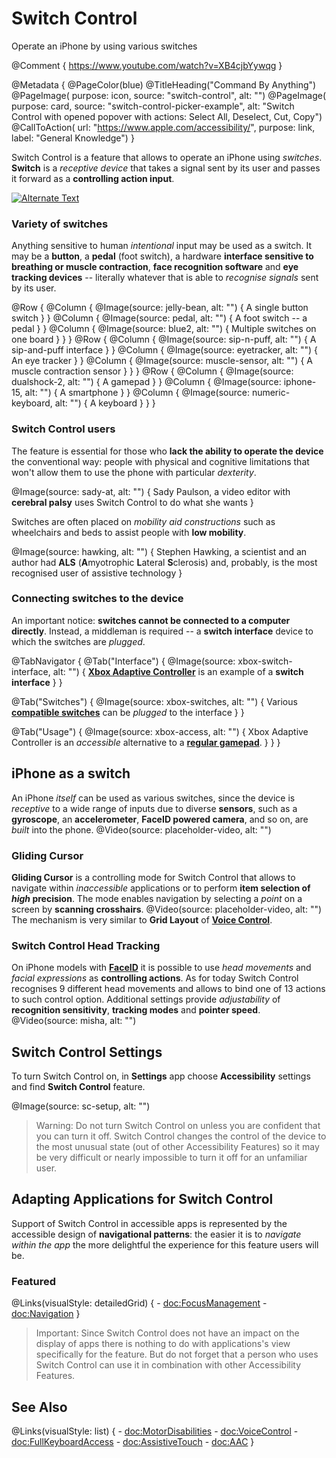 # Switch Control

Operate an iPhone by using various switches

@Comment {
    https://www.youtube.com/watch?v=XB4cjbYywqg
}

@Metadata {
    @PageColor(blue)
    @TitleHeading("Command By Anything")
    @PageImage(
               purpose: icon, 
               source: "switch-control", 
               alt: "")
    @PageImage(
               purpose: card, 
               source: "switch-control-picker-example", 
               alt: "Switch Control with opened popover with actions: Select All, Deselect, Cut, Copy")
    @CallToAction(
                url: "https://www.apple.com/accessibility/",
                purpose: link, 
                label: "General Knowledge")
}

Switch Control is a feature that allows to operate an iPhone using *switches*. **Switch** is a *receptive device* that takes a signal sent by its user and passes it forward as a **controlling action input**. 

[![Alternate Text](sady)](https://www.youtube.com/watch?v=XB4cjbYywqg)

### Variety of switches
Anything sensitive to human *intentional* input may be used as a switch. It may be a **button**, a **pedal** (foot switch), a hardware **interface sensitive to breathing or muscle contraction**, **face recognition software** and **eye tracking devices** -- literally whatever that is able to *recognise signals* sent by its user. 

@Row {
   @Column {
      @Image(source: jelly-bean, alt: "") {
          A single button switch
      }
   }
   @Column {
      @Image(source: pedal, alt: "") {
          A foot switch -- a pedal
      }
   }
   @Column {
      @Image(source: blue2, alt: "") {
          Multiple switches on one board
      }
   }
}
@Row {
   @Column {
      @Image(source: sip-n-puff, alt: "") {
          A sip-and-puff interface
      }
   }
   @Column {
      @Image(source: eyetracker, alt: "") {
          An eye tracker
      }
   }
   @Column {
      @Image(source: muscle-sensor, alt: "") {
          A muscle contraction sensor
      }
   }
}
@Row {
   @Column {
      @Image(source: dualshock-2, alt: "") {
          A gamepad
      }
   }
   @Column {
      @Image(source: iphone-15, alt: "") {
          A smartphone
      }
   }
   @Column {
      @Image(source: numeric-keyboard, alt: "") {
          A keyboard
      }
   }
}

### Switch Control users
The feature is essential for those who **lack the ability to operate the device** the conventional way: people with physical and cognitive limitations that won't allow them to use the phone with particular *dexterity*. 

@Image(source: sady-at, alt: "") {
    Sady Paulson, a video editor with **cerebral palsy** uses Switch Control to do what she wants
}

Switches are often placed on *mobility aid constructions* such as wheelchairs and beds to assist people with **low mobility**. 

@Image(source: hawking, alt: "") {
    Stephen Hawking, a scientist and an author had **ALS** (**A**myotrophic **L**ateral **S**clerosis) and, probably, is the most recognised user of assistive technology
}

### Connecting switches to the device
An important notice: **switches cannot be connected to a computer directly**. Instead, a middleman is required -- a **switch interface** device to which the switches are *plugged*.

@TabNavigator {
   @Tab("Interface") {
      @Image(source: xbox-switch-interface, alt: "") {
          [**Xbox Adaptive Controller**](https://www.xbox.com/en-US/accessories/controllers/xbox-adaptive-controller) is an example of a **switch interface**
      }
   }


   @Tab("Switches") {
       @Image(source: xbox-switches, alt: "") {
           Various [**compatible switches**](https://www.xbox.com/en-US/accessories#assistive) can be *plugged* to the interface
       }
   }


   @Tab("Usage") {
       @Image(source: xbox-access, alt: "") {
           Xbox Adaptive Controller is an *accessible* alternative to a [**regular gamepad**](https://www.xbox.com/en-US/accessories/controllers/xbox-wireless-controller#white).
       }
   }
}

## iPhone as a switch
An iPhone *itself* can be used as various switches, since the device is *receptive* to a wide range of inputs due to diverse **sensors**, such as a **gyroscope**, an **accelerometer**, **FaceID powered camera**, and so on, are *built* into the phone. 
@Video(source: placeholder-video, alt: "")

### Gliding Cursor
**Gliding Cursor** is a controlling mode for Switch Control that allows to navigate within *inaccessible* applications or to perform **item selection of *high* precision**. The mode enables navigation by selecting a *point* on a screen by **scanning crosshairs**.
@Video(source: placeholder-video, alt: "")
The mechanism is very similar to **Grid Layout** of [**Voice Control**](<doc:VoiceControl>).


### Switch Control Head Tracking
On iPhone models with [**FaceID**](https://en.wikipedia.org/wiki/Face_ID) it is possible to use *head movements* and *facial expressions* as **controlling actions**. As for today Switch Control recognises 9 different head movements and allows to bind one of 13 actions to such control option. Additional settings provide *adjustability* of **recognition sensitivity**, **tracking modes** and **pointer speed**. 
@Video(source: misha, alt: "")


## Switch Control Settings 

To turn Switch Control on, in **Settings** app choose **Accessibility** settings and find **Switch Control** feature. 

@Image(source: sc-setup, alt: "")

> Warning: Do not turn Switch Control on unless you are confident that you can turn it off. Switch Control changes the control of the device to the most unusual state (out of other Accessibility Features) so it may be very difficult or nearly impossible to turn it off for an unfamiliar user. 



## Adapting Applications for Switch Control 

Support of Switch Control in accessible apps is represented by the accessible design of **navigational patterns**: the easier it is to *navigate within the app* the more delightful the experience for this feature users will be. 

### Featured
@Links(visualStyle: detailedGrid) {
    - <doc:FocusManagement>
    - <doc:Navigation>
}

> Important: Since Switch Control does not have an impact on the display of apps there is nothing to do with applications's view specifically for the feature. But do not forget that a person who uses Switch Control can use it in combination with other Accessibility Features. 


## See Also
@Links(visualStyle: list) {
    - <doc:MotorDisabilities>
    - <doc:VoiceControl>
    - <doc:FullKeyboardAccess>
    - <doc:AssistiveTouch>
    - <doc:AAC>
}
